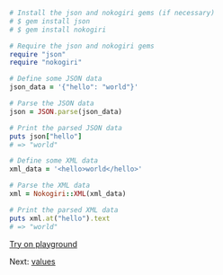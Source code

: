 ```rb
# Install the json and nokogiri gems (if necessary)
# $ gem install json
# $ gem install nokogiri

# Require the json and nokogiri gems
require "json"
require "nokogiri"

# Define some JSON data
json_data = '{"hello": "world"}'

# Parse the JSON data
json = JSON.parse(json_data)

# Print the parsed JSON data
puts json["hello"]
# => "world"

# Define some XML data
xml_data = '<hello>world</hello>'

# Parse the XML data
xml = Nokogiri::XML(xml_data)

# Print the parsed XML data
puts xml.at("hello").text
# => "world"
```


[Try on playground](https://onecompiler.com/ruby/3yh7dhbz9)

Next: [values](/2022/11/16/epoch.html)
